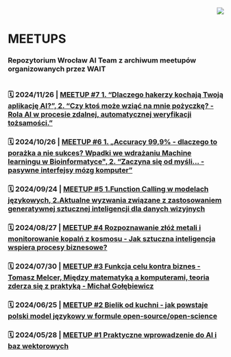 
<br>

<img align="right" src="https://visitor-badge.laobi.icu/badge?page_id=wait-wro.meetups"/>
<br>

# MEETUPS
### Repozytorium Wrocław AI Team z archiwum meetupów organizowanych przez WAIT

#
### 🗓️  2024/11/26 | [MEETUP #7 1. “Dlaczego hakerzy kochają Twoją aplikację AI?”, 2. “Czy ktoś może wziąć na mnie pożyczkę? - Rola AI w procesie zdalnej, automatycznej weryfikacji tożsamości.”](https://github.com/wait-wro/meetups/blob/007Meetup/meetups/007Meetup.md)

### 🗓️  2024/10/26 | [MEETUP #6 1. „Accuracy 99,9% - dlaczego to porażka a nie sukces? Wpadki we wdrażaniu Machine learningu w Bioinformatyce", 2. “Zaczyna się od myśli… - pasywne interfejsy mózg komputer”](https://github.com/wait-wro/meetups/blob/006Meetup/meetups/006Meetup.md)

### 🗓️  2024/09/24 | [MEETUP #5 1.Function Calling w modelach językowych, 2.Aktualne wyzwania związane z zastosowaniem generatywnej sztucznej inteligencji dla danych wizyjnych](https://github.com/wait-wro/meetups/blob/005Meetup/meetups/005Meetup.md)

### 🗓️  2024/08/27 | [MEETUP #4 Rozpoznawanie złóż metali i monitorowanie kopalń z kosmosu - Jak sztuczna inteligencja wspiera procesy biznesowe?](https://github.com/wait-wro/meetups/blob/004Meetup/meetups/004Meetup.md)

### 🗓️  2024/07/30 | [MEETUP #3 Funkcja celu kontra biznes - Tomasz Melcer, Między matematyką a komputerami, teoria zderza się z praktyką - Michał Gołębiewicz](https://github.com/wait-wro/meetups/blob/003Meetup/meetups/003Meetup.md)

### 🗓️ 2024/06/25 | [MEETUP #2 Bielik od kuchni - jak powstaje polski model językowy w formule open-source/open-science](https://github.com/wait-wro/meetups/blob/main/meetups/002Meetup.md)

### 🗓️ 2024/05/28 | [MEETUP #1 Praktyczne wprowadzenie do AI i baz wektorowych](https://github.com/wait-wro/meetups/blob/main/meetups/001Meetup.md)

